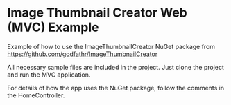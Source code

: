 # Image Thumbnail Creator Web (MVC) Example
Example of how to use the ImageThumbnailCreator NuGet package from https://github.com/godfathr/ImageThumbnailCreator

All necessary sample files are included in the project. Just clone the project and run the MVC application.

For details of how the app uses the NuGet package, follow the comments in the HomeController.